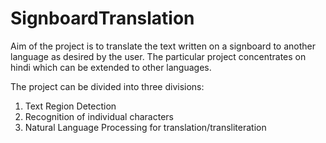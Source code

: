 # SignboardTranslation
Aim of the project is to translate the text written on a signboard to another language as desired by the user.
The particular project concentrates on hindi which can be extended to other languages.

The project can be divided into three divisions:
1. Text Region Detection
2. Recognition of individual characters
3. Natural Language Processing for translation/transliteration
